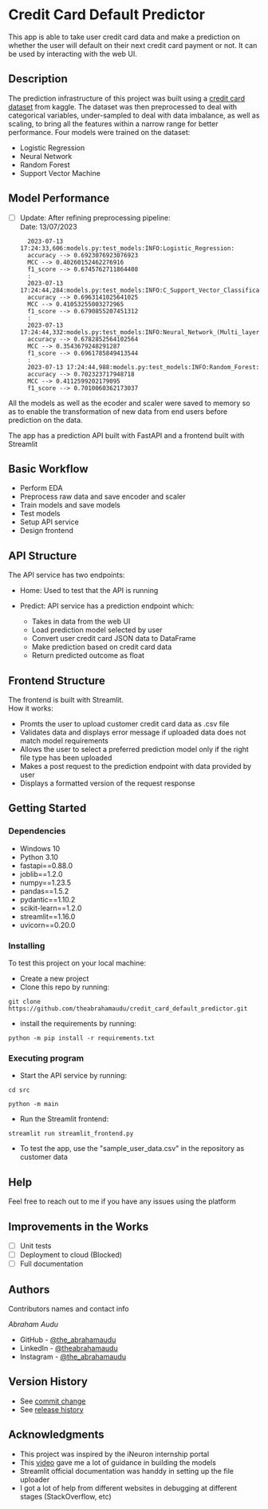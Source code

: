 # Credit Card Default Predictor

This app is able to take user credit card data and make a prediction on whether the user will default
on their next credit card payment or not. 
It can be used by interacting with the web UI.

## Description

The prediction infrastructure of this project was built using a [credit card dataset](https://www.kaggle.com/datasets/uciml/default-of-credit-card-clients-dataset) from kaggle.
The dataset was then preprocessed to deal with categorical variables, under-sampled to deal with data imbalance, as well as scaling, to bring all the features within a narrow range for better performance.
Four models were trained on the dataset:
* Logistic Regression
* Neural Network
* Random Forest
* Support Vector Machine

## Model Performance
- [ ] Update: After refining preprocessing pipeline:  
Date: 13/07/2023
  
        2023-07-13 17:24:33,606:models.py:test_models:INFO:Logistic_Regression:
        accuracy --> 0.6923076923076923 
        MCC --> 0.40260152462276916 
        f1_score --> 0.6745762711864408
        :
        2023-07-13 17:24:44,284:models.py:test_models:INFO:C_Support_Vector_Classification:
        accuracy --> 0.6963141025641025 
        MCC --> 0.41053255003272965 
        f1_score --> 0.6790855207451312
        :
        2023-07-13 17:24:44,332:models.py:test_models:INFO:Neural_Network_(Multi_layer_Perceptron_classifier):
        accuracy --> 0.6782852564102564 
        MCC --> 0.3543679248291287 
        f1_score --> 0.6961785849413544
        :
        2023-07-13 17:24:44,988:models.py:test_models:INFO:Random_Forest:
        accuracy --> 0.702323717948718 
        MCC --> 0.4112599202179095 
        f1_score --> 0.7010060362173037


All the models as well as the ecoder and scaler were saved to memory so as to enable the transformation of new data from end users before prediction on the data.

The app has a prediction API built with FastAPI and a frontend built with Streamlit

## Basic Workflow
  - Perform EDA
  - Preprocess raw data and save encoder and scaler
  - Train models and save models
  - Test models
  - Setup API service
  - Design frontend

## API Structure
The API service has two endpoints:
* Home: Used to test that the API is running

* Predict: API service has a prediction endpoint which:
  - Takes in data from the web UI
  - Load prediction model selected by user
  - Convert user credit card JSON data to DataFrame
  - Make prediction based on credit card data
  - Return predicted outcome as float

## Frontend Structure
The frontend is built with Streamlit.  
How it works:
  - Promts the user to upload customer credit card data as .csv file
  - Validates data and displays error message if uploaded data does not match model requirements
  - Allows the user to select a preferred prediction model only if the right file type has been uploaded
  - Makes a post request to the prediction endpoint with data provided by user
  - Displays a formatted version of the request response


## Getting Started

### Dependencies

* Windows 10
* Python 3.10
* fastapi==0.88.0
* joblib==1.2.0
* numpy==1.23.5
* pandas==1.5.2
* pydantic==1.10.2
* scikit-learn==1.2.0
* streamlit==1.16.0
* uvicorn==0.20.0

### Installing
To test this project on your local machine:
* Create a new project
* Clone this repo by running:
```
git clone https://github.com/theabrahamaudu/credit_card_default_predictor.git
```
* install the requirements by running:
```
python -m pip install -r requirements.txt
```

### Executing program

* Start the API service by running:  
```
cd src
```
```
python -m main
```
* Run the Streamlit frontend:
```
streamlit run streamlit_frontend.py
```
* To test the app, use the "sample_user_data.csv" in the repository as customer data

## Help

Feel free to reach out to me if you have any issues using the platform

## Improvements in the Works
- [ ] Unit tests
- [ ] Deployment to cloud (Blocked)
- [ ] Full documentation

## Authors

Contributors names and contact info

*Abraham Audu* 
* GitHub - [@the_abrahamaudu](https://github.com/theabrahamaudu)
* LinkedIn - [@theabrahamaudu](https://www.linkedin.com/in/theabrahamaudu/)
* Instagram - [@the_abrahamaudu](https://www.instagram.com/the_abrahamaudu/)

## Version History
* See [commit change](https://github.com/theabrahamaudu/credit_card_default_predictor/commits/main)
* See [release history](https://github.com/theabrahamaudu/credit_card_default_predictor/releases)


## Acknowledgments
* This project was inspired by the iNeuron internship portal
* This [video](https://www.youtube.com/watch?v=kn5hVBR40eo) gave me a lot of guidance in building the models
* Streamlit official documentation was handdy in setting up the file uploader
* I got a lot of help from different websites in debugging at different stages (StackOverflow, etc)
